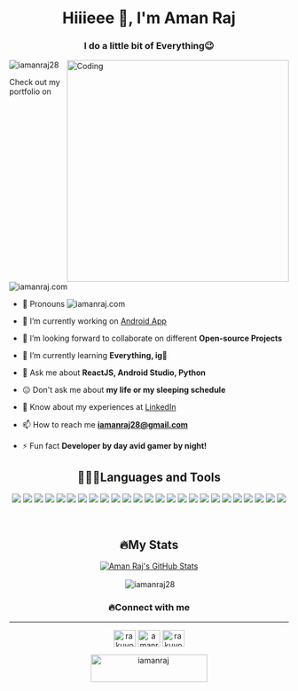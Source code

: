 <h1 align="center">Hiiieee 👋, I'm Aman Raj</h1>
<h3 align="center">I do a little bit of Everything😉</h3>

<img align="right" alt="Coding" width="400" src="https://iamanraj.com/wp-content/uploads/2022/12/animation_500_lbcz6l9y.gif">

<p align="left"> <img src="https://komarev.com/ghpvc/?username=iamanraj28&label=Profile%20views&color=0e75b6&style=flat" alt="iamanraj28" /> </p>

Check out my portfolio on <img src="https://img.shields.io/badge/iamanraj.com-portfolio-blue" alt="iamanraj.com" />

- 👩 Pronouns <img src="https://img.shields.io/badge/he-him-blue" alt="iamanraj.com" />

- 🔭 I’m currently working on [Android App](https://github.com/iamanraj28/VMSB_UTU)

- 👯 I’m looking forward to collaborate on different **Open-source Projects**

- 🌱 I’m currently learning **Everything, ig👀**

- 💬 Ask me about **ReactJS, Android Studio, Python**

- 😑 Don't ask me about **my life or my sleeping schedule**

- 📄 Know about my experiences at [LinkedIn](https://www.linkedin.com/in/amanraj28)

- 📫 How to reach me **iamanraj28@gmail.com**

- ⚡ Fun fact **Developer by day avid gamer by night!**

<h2 align="center">👨🏼‍💻Languages and Tools</h2>

<p align="center">
  <img src="https://img.shields.io/badge/Android%20Studio-3DDC84.svg?style=for-the-badge&logo=android-studio&logoColor=white" />
  <img src="https://img.shields.io/badge/figma-%23F24E1E.svg?style=for-the-badge&logo=figma&logoColor=white" />
  <img src="https://img.shields.io/badge/Flutter-%2302569B.svg?style=for-the-badge&logo=Flutter&logoColor=white" />
  <img src="https://img.shields.io/badge/node.js-6DA55F?style=for-the-badge&logo=node.js&logoColor=white" />
  <img src="https://img.shields.io/badge/react_native-%2320232a.svg?style=for-the-badge&logo=react&logoColor=%2361DAFB" />
  <img src="https://img.shields.io/badge/threejs-black?style=for-the-badge&logo=three.js&logoColor=white" />
  <img src="https://img.shields.io/badge/firebase-%23039BE5.svg?style=for-the-badge&logo=firebase" />
  <img src="https://img.shields.io/badge/netlify-%23000000.svg?style=for-the-badge&logo=netlify&logoColor=#00C7B7" />
  <img src="https://img.shields.io/badge/Canva-%2300C4CC.svg?style=for-the-badge&logo=Canva&logoColor=white" />
  <img src="https://img.shields.io/badge/Visual%20Studio%20Code-0078d7.svg?style=for-the-badge&logo=visual-studio-code&logoColor=white" />
  <img src="https://img.shields.io/badge/c++-%2300599C.svg?style=for-the-badge&logo=c%2B%2B&logoColor=white" />
  <img src="https://img.shields.io/badge/css3-%231572B6.svg?style=for-the-badge&logo=css3&logoColor=white" />
  <img src="https://img.shields.io/badge/html5-%23E34F26.svg?style=for-the-badge&logo=html5&logoColor=white" />
  <img src="https://img.shields.io/badge/javascript-%23323330.svg?style=for-the-badge&logo=javascript&logoColor=%23F7DF1E" />
  <img src="https://img.shields.io/badge/java-%23ED8B00.svg?style=for-the-badge&logo=java&logoColor=white" />
  <img src="https://img.shields.io/badge/python-3670A0?style=for-the-badge&logo=python&logoColor=ffdd54" />
  <img src="https://img.shields.io/badge/numpy-%23013243.svg?style=for-the-badge&logo=numpy&logoColor=white" />
  <img src="https://img.shields.io/badge/pandas-%23150458.svg?style=for-the-badge&logo=pandas&logoColor=white" />
  <img src="https://img.shields.io/badge/git-%23F05033.svg?style=for-the-badge&logo=git&logoColor=white" />
  <img src="https://img.shields.io/badge/github-%23121011.svg?style=for-the-badge&logo=github&logoColor=white" />
  <img src="https://img.shields.io/badge/Firebase-039BE5?style=for-the-badge&logo=Firebase&logoColor=white" />
  <img src="https://img.shields.io/badge/MongoDB-%234ea94b.svg?style=for-the-badge&logo=mongodb&logoColor=white" />
  <img src="https://img.shields.io/badge/mysql-%2300f.svg?style=for-the-badge&logo=mysql&logoColor=white" />
  <img src="https://img.shields.io/badge/adobe%20illustrator-%23FF9A00.svg?style=for-the-badge&logo=adobe%20illustrator&logoColor=white" />
  <img src="https://img.shields.io/badge/adobe%20photoshop-%2331A8FF.svg?style=for-the-badge&logo=adobe%20photoshop&logoColor=white" />
</p>
<br>
<h2 align="center">🔥My Stats</h2>

<div align="center">

[![Aman Raj's GitHub Stats](https://streak-stats.demolab.com?user=iamanraj28&theme=nightowl)](https://git.io/streak-stats)
  
<p>&nbsp;<img align="center" src="https://github-readme-stats.vercel.app/api?username=iamanraj28&show_icons=true&theme=radical" alt="iamanraj28" /></p>

</div>

<h3 align="center">🔥Connect with me</h3>

***

<p align="center">
<a href="https://twitter.com/rakuyou__" target="blank"><img align="center" src="https://raw.githubusercontent.com/rahuldkjain/github-profile-readme-generator/master/src/images/icons/Social/twitter.svg" alt="rakuyou__" height="30" width="40" /></a>
<a href="https://linkedin.com/in/amanraj28" target="blank"><img align="center" src="https://raw.githubusercontent.com/rahuldkjain/github-profile-readme-generator/master/src/images/icons/Social/linked-in-alt.svg" alt="amanraj28" height="30" width="40" /></a>
<a href="https://instagram.com/rakuyou__" target="blank"><img align="center" src="https://raw.githubusercontent.com/rahuldkjain/github-profile-readme-generator/master/src/images/icons/Social/instagram.svg" alt="rakuyou__" height="30" width="40" /></a>
</p>

<p align="center"><a href="https://www.buymeacoffee.com/iamanraj"> <img align="center" src="https://cdn.buymeacoffee.com/buttons/v2/default-yellow.png" height="50" width="210" alt="iamanraj" /></a></p><br><br>
